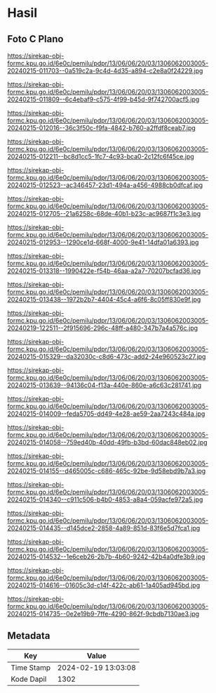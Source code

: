 # Hasil

## Foto C Plano

https://sirekap-obj-formc.kpu.go.id/6e0c/pemilu/pdpr/13/06/06/20/03/1306062003005-20240215-011703--0a519c2a-9c4d-4d35-a894-c2e8a0f24229.jpg

https://sirekap-obj-formc.kpu.go.id/6e0c/pemilu/pdpr/13/06/06/20/03/1306062003005-20240215-011809--6c4ebaf9-c575-4f99-b45d-9f742700acf5.jpg

https://sirekap-obj-formc.kpu.go.id/6e0c/pemilu/pdpr/13/06/06/20/03/1306062003005-20240215-012016--36c3f50c-f9fa-4842-b760-a2ffdf8ceab7.jpg

https://sirekap-obj-formc.kpu.go.id/6e0c/pemilu/pdpr/13/06/06/20/03/1306062003005-20240215-012211--bc8d1cc5-1fc7-4c93-bca0-2c12fc6f45ce.jpg

https://sirekap-obj-formc.kpu.go.id/6e0c/pemilu/pdpr/13/06/06/20/03/1306062003005-20240215-012523--ac346457-23d1-494a-a456-4988cb0dfcaf.jpg

https://sirekap-obj-formc.kpu.go.id/6e0c/pemilu/pdpr/13/06/06/20/03/1306062003005-20240215-012705--21a6258c-68de-40b1-b23c-ac9687f1c3e3.jpg

https://sirekap-obj-formc.kpu.go.id/6e0c/pemilu/pdpr/13/06/06/20/03/1306062003005-20240215-012953--1290ce1d-668f-4000-9e41-14dfa01a6393.jpg

https://sirekap-obj-formc.kpu.go.id/6e0c/pemilu/pdpr/13/06/06/20/03/1306062003005-20240215-013318--1990422e-f54b-46aa-a2a7-70207bcfad36.jpg

https://sirekap-obj-formc.kpu.go.id/6e0c/pemilu/pdpr/13/06/06/20/03/1306062003005-20240215-013438--1972b2b7-4404-45c4-a6f6-8c05ff830e9f.jpg

https://sirekap-obj-formc.kpu.go.id/6e0c/pemilu/pdpr/13/06/06/20/03/1306062003005-20240219-122511--2f915696-296c-48ff-a480-347b7a4a576c.jpg

https://sirekap-obj-formc.kpu.go.id/6e0c/pemilu/pdpr/13/06/06/20/03/1306062003005-20240215-015329--da32030c-c8d6-473c-add2-24e960523c27.jpg

https://sirekap-obj-formc.kpu.go.id/6e0c/pemilu/pdpr/13/06/06/20/03/1306062003005-20240215-013639--94136c04-f13a-440e-860e-a6c63c281741.jpg

https://sirekap-obj-formc.kpu.go.id/6e0c/pemilu/pdpr/13/06/06/20/03/1306062003005-20240215-014009--feda5705-dd49-4e28-ae59-2aa7243c484a.jpg

https://sirekap-obj-formc.kpu.go.id/6e0c/pemilu/pdpr/13/06/06/20/03/1306062003005-20240215-014058--759ed40b-40dd-49fb-b3bd-60dac848eb02.jpg

https://sirekap-obj-formc.kpu.go.id/6e0c/pemilu/pdpr/13/06/06/20/03/1306062003005-20240215-014155--d465005c-c686-465c-92be-9d58ebd9b7a3.jpg

https://sirekap-obj-formc.kpu.go.id/6e0c/pemilu/pdpr/13/06/06/20/03/1306062003005-20240215-014340--c911c506-b4b0-4853-a8a4-059acfe972a5.jpg

https://sirekap-obj-formc.kpu.go.id/6e0c/pemilu/pdpr/13/06/06/20/03/1306062003005-20240215-014435--d145dce2-2858-4a89-851d-83f6e5d7fca1.jpg

https://sirekap-obj-formc.kpu.go.id/6e0c/pemilu/pdpr/13/06/06/20/03/1306062003005-20240215-014532--1e6ceb26-2b7b-4b60-9242-42b4a0dfe3b9.jpg

https://sirekap-obj-formc.kpu.go.id/6e0c/pemilu/pdpr/13/06/06/20/03/1306062003005-20240215-014616--01605c3d-c14f-422c-ab61-1a405ad945bd.jpg

https://sirekap-obj-formc.kpu.go.id/6e0c/pemilu/pdpr/13/06/06/20/03/1306062003005-20240215-014735--0e2e19b9-7ffe-4290-862f-9cbdb7130ae3.jpg


## Metadata

| Key        | Value               |
| ---------- | ------------------- |
| Time Stamp | 2024-02-19 13:03:08 |
| Kode Dapil | 1302                |



